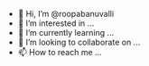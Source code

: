 - 👋 Hi, I’m @roopabanuvalli
- 👀 I’m interested in ...
- 🌱 I’m currently learning ...
- 💞️ I’m looking to collaborate on ...
- 📫 How to reach me ...

<!---
roopabanuvalli/roopabanuvalli is a ✨ special ✨ repository because its `README.md` (this file) appears on your GitHub profile.
You can click the Preview link to take a look at your changes.
--->
